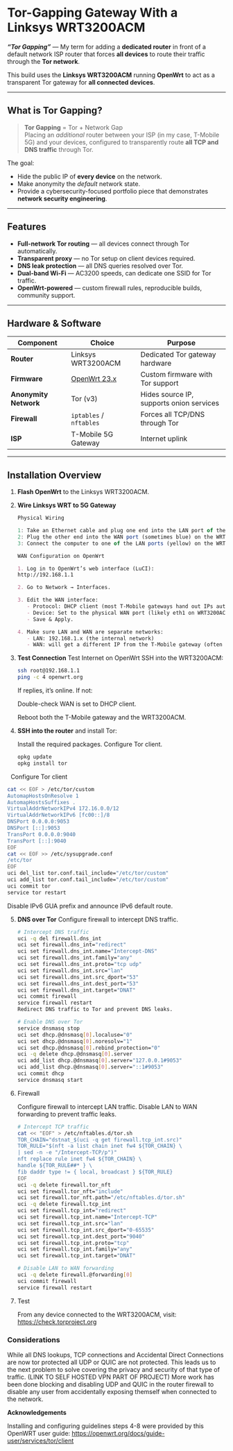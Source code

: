 #  Tor-Gapping Gateway With a Linksys WRT3200ACM

**_“Tor Gapping”_** — My term for adding a **dedicated router** in front of a default network ISP router that forces **all devices** to route their traffic through the **Tor network**.

This build uses the **Linksys WRT3200ACM** running **OpenWrt** to act as a transparent Tor gateway for **all connected devices**.

---

##  What is Tor Gapping?

> **Tor Gapping** = Tor + Network Gap  
> Placing an *additional* router between your ISP (in my case, T-Mobile 5G) and your devices, configured to transparently route **all TCP and DNS traffic** through Tor.

The goal:
- Hide the public IP of **every device** on the network.
- Make anonymity the *default* network state.
- Provide a cybersecurity-focused portfolio piece that demonstrates **network security engineering**.

---

##  Features

- **Full-network Tor routing** — all devices connect through Tor automatically.
- **Transparent proxy** — no Tor setup on client devices required.
- **DNS leak protection** — all DNS queries resolved over Tor.
- **Dual-band Wi-Fi** — AC3200 speeds, can dedicate one SSID for Tor traffic.
- **OpenWrt-powered** — custom firewall rules, reproducible builds, community support.

---

##  Hardware & Software

| Component             | Choice                         | Purpose |
|-----------------------|--------------------------------|---------|
| **Router**            | Linksys WRT3200ACM             | Dedicated Tor gateway hardware |
| **Firmware**          | [OpenWrt 23.x](https://openwrt.org/toh/linksys/wrt3200acm) | Custom firmware with Tor support |
| **Anonymity Network** | Tor (v3)                       | Hides source IP, supports onion services |
| **Firewall**          | `iptables` / `nftables`        | Forces all TCP/DNS through Tor |
| **ISP**               | T-Mobile 5G Gateway            | Internet uplink |

---

##  Installation Overview

1. **Flash OpenWrt** to the Linksys WRT3200ACM.
2. **Wire Linksys WRT to 5G Gateway**
   ```javascript
   Physical Wiring
   
   1: Take an Ethernet cable and plug one end into the LAN port of the T-Mobile 5G Gateway (often labeled LAN or numbered).
   2: Plug the other end into the WAN port (sometimes blue) on the WRT3200ACM.
   3: Connect the computer to one of the LAN ports (yellow) on the WRT3200ACM or join its Wi-Fi network.
   ```
   ```md
   WAN Configuration on OpenWrt
   
   1. Log in to OpenWrt’s web interface (LuCI):
   http://192.168.1.1
   
   2. Go to Network → Interfaces.
   
   3. Edit the WAN interface:
      - Protocol: DHCP client (most T-Mobile gateways hand out IPs automatically).
      - Device: Set to the physical WAN port (likely eth1 on WRT3200ACM).
      - Save & Apply.
   
   4. Make sure LAN and WAN are separate networks:
      - LAN: 192.168.1.x (the internal network)
      - WAN: will get a different IP from the T-Mobile gateway (often 192.168.12.x or 192.168.0.x).
   ```
3. **Test Connection**
   Test Internet on OpenWrt
   SSH into the WRT3200ACM:
   
   ```bash
   ssh root@192.168.1.1
   ping -c 4 openwrt.org
   ```
   If replies, it’s online. If not:
   
   Double-check WAN is set to DHCP client.
   
   Reboot both the T-Mobile gateway and the WRT3200ACM.
4. **SSH into the router** and install Tor:

   Install the required packages. Configure Tor client.
   ```bash
   opkg update
   opkg install tor
   ```
 
   Configure Tor client
   ```bash
   cat << EOF > /etc/tor/custom
   AutomapHostsOnResolve 1
   AutomapHostsSuffixes .
   VirtualAddrNetworkIPv4 172.16.0.0/12
   VirtualAddrNetworkIPv6 [fc00::]/8
   DNSPort 0.0.0.0:9053
   DNSPort [::]:9053
   TransPort 0.0.0.0:9040
   TransPort [::]:9040
   EOF
   cat << EOF >> /etc/sysupgrade.conf
   /etc/tor
   EOF
   uci del_list tor.conf.tail_include="/etc/tor/custom"
   uci add_list tor.conf.tail_include="/etc/tor/custom"
   uci commit tor
   service tor restart
   ```
   Disable IPv6 GUA prefix and announce IPv6 default route.

5. **DNS over Tor**
   Configure firewall to intercept DNS traffic.
   
   ```bash
   # Intercept DNS traffic
   uci -q del firewall.dns_int
   uci set firewall.dns_int="redirect"
   uci set firewall.dns_int.name="Intercept-DNS"
   uci set firewall.dns_int.family="any"
   uci set firewall.dns_int.proto="tcp udp"
   uci set firewall.dns_int.src="lan"
   uci set firewall.dns_int.src_dport="53"
   uci set firewall.dns_int.dest_port="53"
   uci set firewall.dns_int.target="DNAT"
   uci commit firewall
   service firewall restart
   Redirect DNS traffic to Tor and prevent DNS leaks.

   # Enable DNS over Tor
   service dnsmasq stop
   uci set dhcp.@dnsmasq[0].localuse="0"
   uci set dhcp.@dnsmasq[0].noresolv="1"
   uci set dhcp.@dnsmasq[0].rebind_protection="0"
   uci -q delete dhcp.@dnsmasq[0].server
   uci add_list dhcp.@dnsmasq[0].server="127.0.0.1#9053"
   uci add_list dhcp.@dnsmasq[0].server="::1#9053"
   uci commit dhcp
   service dnsmasq start
   ```
   
7. Firewall

   Configure firewall to intercept LAN traffic. Disable LAN to WAN forwarding to prevent traffic leaks.

   ```bash
   # Intercept TCP traffic
   cat << "EOF" > /etc/nftables.d/tor.sh
   TOR_CHAIN="dstnat_$(uci -q get firewall.tcp_int.src)"
   TOR_RULE="$(nft -a list chain inet fw4 ${TOR_CHAIN} \
   | sed -n -e "/Intercept-TCP/p")"
   nft replace rule inet fw4 ${TOR_CHAIN} \
   handle ${TOR_RULE##* } \
   fib daddr type != { local, broadcast } ${TOR_RULE}
   EOF
   uci -q delete firewall.tor_nft
   uci set firewall.tor_nft="include"
   uci set firewall.tor_nft.path="/etc/nftables.d/tor.sh"
   uci -q delete firewall.tcp_int
   uci set firewall.tcp_int="redirect"
   uci set firewall.tcp_int.name="Intercept-TCP"
   uci set firewall.tcp_int.src="lan"
   uci set firewall.tcp_int.src_dport="0-65535"
   uci set firewall.tcp_int.dest_port="9040"
   uci set firewall.tcp_int.proto="tcp"
   uci set firewall.tcp_int.family="any"
   uci set firewall.tcp_int.target="DNAT"
   ```
   ```bash
   # Disable LAN to WAN forwarding
   uci -q delete firewall.@forwarding[0]
   uci commit firewall
   service firewall restart
   ```
   
8. Test

   From any device connected to the WRT3200ACM, visit:
   https://check.torproject.org

### Considerations

While all DNS lookups, TCP connections and Accidental Direct Connections are now tor protected all UDP or QUIC are not protected. This leads us to the next problem to solve covering the privacy and security of that type of traffic. (LINK TO SELF HOSTED VPN PART OF PROJECT) More work has been done blocking and disabling UDP and QUIC in the router firewall to disable any user from accidentally exposing themself when connected to the network. 

**Acknowledgements**

Installing and configuring guidelines steps 4-8 were provided by this OpenWRT user guide: https://openwrt.org/docs/guide-user/services/tor/client


